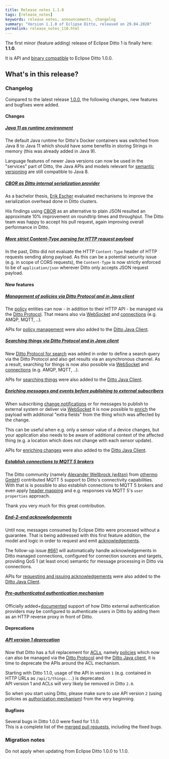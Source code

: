 ```yaml
---
title: Release notes 1.1.0
tags: [release_notes]
keywords: release notes, announcements, changelog
summary: "Version 1.1.0 of Eclipse Ditto, released on 29.04.2020"
permalink: release_notes_110.html
---
```


The first minor (feature adding) release of Eclipse Ditto 1 is finally here: **1.1.0**.

It is API and [binary compatible](https://github.com/eclipse/ditto/blob/master/documentation/src/main/resources/architecture/DADR-0005-semantic-versioning.md)
to Eclipse Ditto 1.0.0.

## What's in this release?


### Changelog

Compared to the latest release [1.0.0](release_notes_100.html), the following changes, new features and
bugfixes were added.


#### Changes

##### [Java 11 as runtime environment](https://github.com/eclipse/ditto/issues/308)

The default Java runtime for Ditto's Docker containers was switched from Java 8 to Java 11 which should have some 
benefits in storing Strings in memory (this was already added in Java 9).

Language features of newer Java versions can now be used in the "services" part of Ditto, the Java APIs and models relevant 
for [semantic versioning](https://github.com/eclipse/ditto/blob/master/documentation/src/main/resources/architecture/DADR-0005-semantic-versioning.md) 
are still compatible to Java 8.

##### [CBOR as Ditto internal serialization provider](https://github.com/eclipse/ditto/pull/598)

As a bachelor thesis, [Erik Escher](https://github.com/erikescher) evaluated mechanisms to improve the serialization 
overhead done in Ditto clusters.

His findings using [CBOR](https://cbor.io) as an alternative to plain JSON resulted an approximate 10% improvement on 
roundtrip times and throughput.
The Ditto team was happy to accept his pull request, again improving overall performance in Ditto.

##### [More strict Content-Type parsing for HTTP request payload](https://github.com/eclipse/ditto/pull/650)

In the past, Ditto did not evaluate the HTTP `Content-Type` header of HTTP requests sending along payload. As this 
can be a potential security issue (e.g. in scope of CORS requests), the `Content-Type` is now strictly enforced to
be of `application/json` wherever Ditto only accepts JSON request payload. 


#### New features

##### [Management of policies via Ditto Protocol and in Java client](https://github.com/eclipse/ditto/issues/554)

The [policy](basic-policy.html) entities can now - in addition to their HTTP API - be managed via the 
[Ditto Protocol](protocol-specification-policies.html). That means also via 
[WebSocket](httpapi-protocol-bindings-websocket.html) and [connections](basic-connections.html) (e.g. AMQP, MQTT, ..).

APIs for [policy management](client-sdk-java.html#manage-policies) were also added to the 
[Ditto Java Client](https://github.com/eclipse/ditto-clients/pull/46).

##### [Searching things via Ditto Protocol and in Java client](https://github.com/eclipse/ditto/issues/575)

New [Ditto Protocol for search](protocol-specification-things-search.html) was added in order to define a search query
via the Ditto Protocol and also get results via an asynchronous channel. As a result, searching for things is now also
possible via [WebSocket](httpapi-protocol-bindings-websocket.html) and [connections](basic-connections.html) 
(e.g. AMQP, MQTT, ..).

APIs for [searching things](client-sdk-java.html#search-for-things) were also added to the 
[Ditto Java Client](https://github.com/eclipse/ditto-clients/pull/53).

##### [Enriching messages and events before publishing to external subscribers](https://github.com/eclipse/ditto/issues/561)

When subscribing [change notifications](basic-changenotifications.html) or for messages to publish to external system or
deliver via [WebSocket](httpapi-protocol-bindings-websocket.html) it is now possible to [enrich](basic-enrichment.html) 
the payload with additional "extra fields" from the thing which was affected by the change.

This can be useful when e.g. only a sensor value of a device changes, but your application also needs to be aware of 
additional context of the affected thing (e.g. a location which does not change with each sensor update).

APIs for [enriching changes](client-sdk-java.html#subscribe-to-enriched-change-notifications) were also added to the 
[Ditto Java Client](https://github.com/eclipse/ditto-clients/pull/43).

##### [Establish connections to MQTT 5 brokers](https://github.com/eclipse/ditto/issues/561)

The Ditto community (namely [Alexander Wellbrock (w4tsn)](https://github.com/w4tsn) from 
[othermo GmbH](https://www.othermo.de)) contributed MQTT 5 support to Ditto's connectivity capabilities.<br/>
With that is is possible to also establish connections to MQTT 5 brokers and even apply 
[header mapping](connectivity-header-mapping.html) and e.g. responses via MQTT 5's `user properties` approach.

Thank you very much for this great contribution.

##### [End-2-end acknowledgements](https://github.com/eclipse/ditto/issues/611)

Until now, messages consumed by Eclipse Ditto were processed without a guarantee. That is being addressed with this
first feature addition, the model and logic in order to request and emit [acknowledgements](basic-acknowledgements.html).

The follow-up issue [#661](https://github.com/eclipse/ditto/issues/661) will automatically handle acknowledgements 
in Ditto managed connections, configured for connection sources and targets, providing QoS 1 (at least once) semantic
for message processing in Ditto via connections.

APIs for [requesting and issuing acknowledgements](client-sdk-java.html#request-and-issue-acknowledgements) were also 
added to the [Ditto Java Client](https://github.com/eclipse/ditto-clients/pull/56).

##### [Pre-authenticated authentication mechanism](https://github.com/eclipse/ditto/issues/560)

Officially added+[documented](installation-operating.html#pre-authentication) support of how Ditto external 
authentication providers may be configured to authenticate users in Ditto by adding them as an HTTP reverse proxy in 
front of Ditto.


#### Deprecations

##### [API version 1 deprecation](https://github.com/eclipse/ditto/pull/608)

Now that Ditto has a full replacement for [ACLs](basic-acl.html), namely [policies](basic-policy.html) which now can 
also be managed via the [Ditto Protocol](protocol-specification-policies.html) and the 
[Ditto Java client](client-sdk-java.html), it is time to deprecate the APIs around the ACL mechanism.

Starting with Ditto 1.1.0, usage of the API in version `1` (e.g. contained in HTTP URLs as `/api/1/things...`) is 
deprecated.<br/>
API version 1 and ACLs will very likely be removed in Ditto `2.0`.

So when you start using Ditto, please make sure to use API version `2` (using policies as 
[authorization mechanism](basic-auth.html#authorization)) from the very beginning.


#### Bugfixes

Several bugs in Ditto 1.0.0 were fixed for 1.1.0.<br/>
This is a complete list of the 
[merged pull requests](https://github.com/eclipse/ditto/pulls?q=is%3Apr+milestone%3A1.1.0), including the fixed bugs.


### Migration notes

Do not apply when updating from Eclipse Ditto 1.0.0 to 1.1.0.